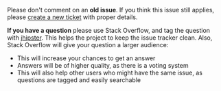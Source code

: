 Please don't comment on an **old issue**.
If you think this issue still applies, please [create a new ticket](https://github.com/jhipster/generator-jhipster/issues/new/choose) with proper details.

**If you have a question** please use Stack Overflow, and tag the question with [jhipster](http://stackoverflow.com/questions/tagged/jhipster). This helps the project to keep the issue tracker clean. Also, Stack Overflow will give your question a larger audience:

- This will increase your chances to get an answer
- Answers will be of higher quality, as there is a voting system
- This will also help other users who might have the same issue, as questions are tagged and easily searchable
